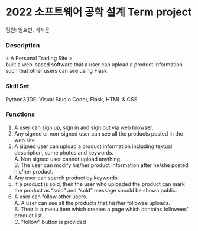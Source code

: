 # 2022 소프트웨어 공학 설계 Term project

팀원: 임효빈, 최시은

### Description  
< A Personal Trading Site >  
built a web-based software that a user can upload a product information such that other users
can see using Flask  
### Skill Set  
Python3(IDE: Visual Studio Code), Flask, HTML & CSS
### Functions  
1. A user can sign up, sign in and sign out via web browser.
2. Any signed or non-signed user can see all the products posted in the web site
3. A signed user can upload a product information including textual description, some photos and keywords.  
A. Non signed user cannot upload anything  
B. The user can modify his/her product information after he/she posted his/her product.  
4. Any user can search product by keywords.  
5. If a product is sold, then the user who uploaded the product can mark the product as “sold” and “sold” message should be shown public.  
6. A user can follow other users.  
A. A user can see all the products that his/her followee uploads.  
B. Their is a menu item which creates a page which contains followees’ product list.  
C. “follow” button is provided  
